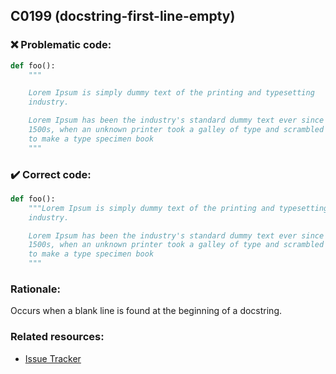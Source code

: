 ## C0199 (docstring-first-line-empty)

### :x: Problematic code:

```python
def foo():
    """

    Lorem Ipsum is simply dummy text of the printing and typesetting
    industry.

    Lorem Ipsum has been the industry's standard dummy text ever since the
    1500s, when an unknown printer took a galley of type and scrambled it
    to make a type specimen book
    """
```

### :heavy_check_mark: Correct code:

```python
def foo():
    """Lorem Ipsum is simply dummy text of the printing and typesetting
    industry.

    Lorem Ipsum has been the industry's standard dummy text ever since the
    1500s, when an unknown printer took a galley of type and scrambled it
    to make a type specimen book
    """
```

### Rationale:

Occurs when a blank line is found at the beginning of a docstring.

### Related resources:

- [Issue Tracker](https://github.com/PyCQA/pylint/issues?q=is%3Aissue+%22docstring-first-line-empty%22+OR+%22C0199%22)
